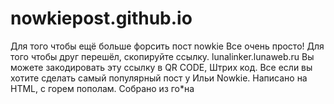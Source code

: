 # nowkiepost.github.io
Для того чтобы ещё больше форсить пост nowkie
Все очень просто! Для того чтобы друг перешёл, скопируйте ссылку.
lunalinker.lunaweb.ru 
Вы можете закодировать эту ссылку в QR CODE, Штрих код. Все если вы хотите сделать самый популярный пост у Ильи Nowkie.
Написано на HTML, с горем пополам. Собрано из го*на
